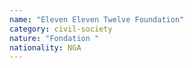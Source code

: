 ```yaml
---
name: "Eleven Eleven Twelve Foundation"
category: civil-society
nature: "Fondation "
nationality: NGA
---
```

